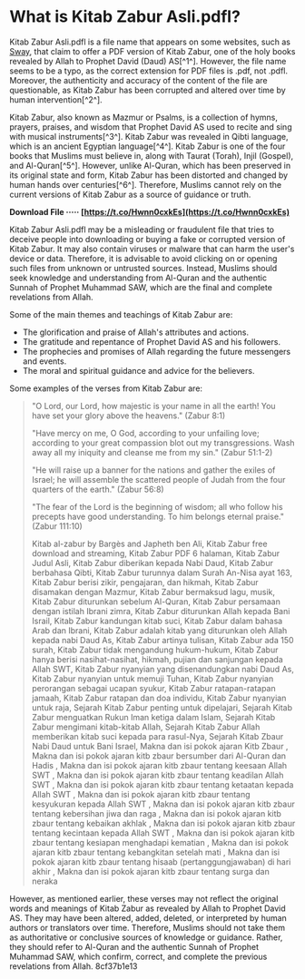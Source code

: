 
 
# What is Kitab Zabur Asli.pdfl?
 
Kitab Zabur Asli.pdfl is a file name that appears on some websites, such as [Sway](https://sway.office.com/mB0meyaK6ycWi9uF), that claim to offer a PDF version of Kitab Zabur, one of the holy books revealed by Allah to Prophet David (Daud) AS[^1^]. However, the file name seems to be a typo, as the correct extension for PDF files is .pdf, not .pdfl. Moreover, the authenticity and accuracy of the content of the file are questionable, as Kitab Zabur has been corrupted and altered over time by human intervention[^2^].
 
Kitab Zabur, also known as Mazmur or Psalms, is a collection of hymns, prayers, praises, and wisdom that Prophet David AS used to recite and sing with musical instruments[^3^]. Kitab Zabur was revealed in Qibti language, which is an ancient Egyptian language[^4^]. Kitab Zabur is one of the four books that Muslims must believe in, along with Taurat (Torah), Injil (Gospel), and Al-Quran[^5^]. However, unlike Al-Quran, which has been preserved in its original state and form, Kitab Zabur has been distorted and changed by human hands over centuries[^6^]. Therefore, Muslims cannot rely on the current versions of Kitab Zabur as a source of guidance or truth.
 
**Download File ····· [https://t.co/Hwnn0cxkEs](https://t.co/Hwnn0cxkEs)**


 
Kitab Zabur Asli.pdfl may be a misleading or fraudulent file that tries to deceive people into downloading or buying a fake or corrupted version of Kitab Zabur. It may also contain viruses or malware that can harm the user's device or data. Therefore, it is advisable to avoid clicking on or opening such files from unknown or untrusted sources. Instead, Muslims should seek knowledge and understanding from Al-Quran and the authentic Sunnah of Prophet Muhammad SAW, which are the final and complete revelations from Allah.
  
Some of the main themes and teachings of Kitab Zabur are:
 
- The glorification and praise of Allah's attributes and actions.
- The gratitude and repentance of Prophet David AS and his followers.
- The prophecies and promises of Allah regarding the future messengers and events.
- The moral and spiritual guidance and advice for the believers.

Some examples of the verses from Kitab Zabur are:

> "O Lord, our Lord, how majestic is your name in all the earth! You have set your glory above the heavens." (Zabur 8:1)
> 
> 
> "Have mercy on me, O God, according to your unfailing love; according to your great compassion blot out my transgressions. Wash away all my iniquity and cleanse me from my sin." (Zabur 51:1-2)
> 
> 
> "He will raise up a banner for the nations and gather the exiles of Israel; he will assemble the scattered people of Judah from the four quarters of the earth." (Zabur 56:8)
> 
> 
> "The fear of the Lord is the beginning of wisdom; all who follow his precepts have good understanding. To him belongs eternal praise." (Zabur 111:10)
> 
> 
> Kitab al-zabur by Bargès and Japheth ben Ali,  Kitab Zabur free download and streaming,  Kitab Zabur PDF 6 halaman,  Kitab Zabur Judul Asli,  Kitab Zabur diberikan kepada Nabi Daud,  Kitab Zabur berbahasa Qibti,  Kitab Zabur turunnya dalam Surah An-Nisa ayat 163,  Kitab Zabur berisi zikir, pengajaran, dan hikmah,  Kitab Zabur disamakan dengan Mazmur,  Kitab Zabur bermaksud lagu, musik,  Kitab Zabur diturunkan sebelum Al-Quran,  Kitab Zabur persamaan dengan istilah Ibrani zimra,  Kitab Zabur diturunkan Allah kepada Bani Israil,  Kitab Zabur kandungan kitab suci,  Kitab Zabur dalam bahasa Arab dan Ibrani,  Kitab Zabur adalah kitab yang diturunkan oleh Allah kepada nabi Daud As,  Kitab Zabur artinya tulisan,  Kitab Zabur ada 150 surah,  Kitab Zabur tidak mengandung hukum-hukum,  Kitab Zabur hanya berisi nasihat-nasihat, hikmah, pujian dan sanjungan kepada Allah SWT,  Kitab Zabur nyanyian yang disenandungkan nabi Daud As,  Kitab Zabur nyanyian untuk memuji Tuhan,  Kitab Zabur nyanyian perorangan sebagai ucapan syukur,  Kitab Zabur ratapan-ratapan jamaah,  Kitab Zabur ratapan dan doa individu,  Kitab Zabur nyanyian untuk raja,  Sejarah Kitab Zabur penting untuk dipelajari,  Sejarah Kitab Zabur menguatkan Rukun Iman ketiga dalam Islam,  Sejarah Kitab Zabur mengimani kitab-kitab Allah,  Sejarah Kitab Zabur Allah memberikan kitab suci kepada para rasul-Nya,  Sejarah Kitab Zbaur Nabi Daud untuk Bani Israel,  Makna dan isi pokok ajaran Kitb Zbaur ,  Makna dan isi pokok ajaran kitb zbaur bersumber dari Al-Quran dan Hadis ,  Makna dan isi pokok ajaran kitb zbaur tentang keesaan Allah SWT ,  Makna dan isi pokok ajaran kitb zbaur tentang keadilan Allah SWT ,  Makna dan isi pokok ajaran kitb zbaur tentang ketaatan kepada Allah SWT ,  Makna dan isi pokok ajaran kitb zbaur tentang kesyukuran kepada Allah SWT ,  Makna dan isi pokok ajaran kitb zbaur tentang kebersihan jiwa dan raga ,  Makna dan isi pokok ajaran kitb zbaur tentang kebaikan akhlak ,  Makna dan isi pokok ajaran kitb zbaur tentang kecintaan kepada Allah SWT ,  Makna dan isi pokok ajaran kitb zbaur tentang kesiapan menghadapi kematian ,  Makna dan isi pokok ajaran kitb zbaur tentang kebangkitan setelah mati ,  Makna dan isi pokok ajaran kitb zbaur tentang hisaab (pertanggungjawaban) di hari akhir ,  Makna dan isi pokok ajaran kitb zbaur tentang surga dan neraka

However, as mentioned earlier, these verses may not reflect the original words and meanings of Kitab Zabur as revealed by Allah to Prophet David AS. They may have been altered, added, deleted, or interpreted by human authors or translators over time. Therefore, Muslims should not take them as authoritative or conclusive sources of knowledge or guidance. Rather, they should refer to Al-Quran and the authentic Sunnah of Prophet Muhammad SAW, which confirm, correct, and complete the previous revelations from Allah.
 8cf37b1e13
 
